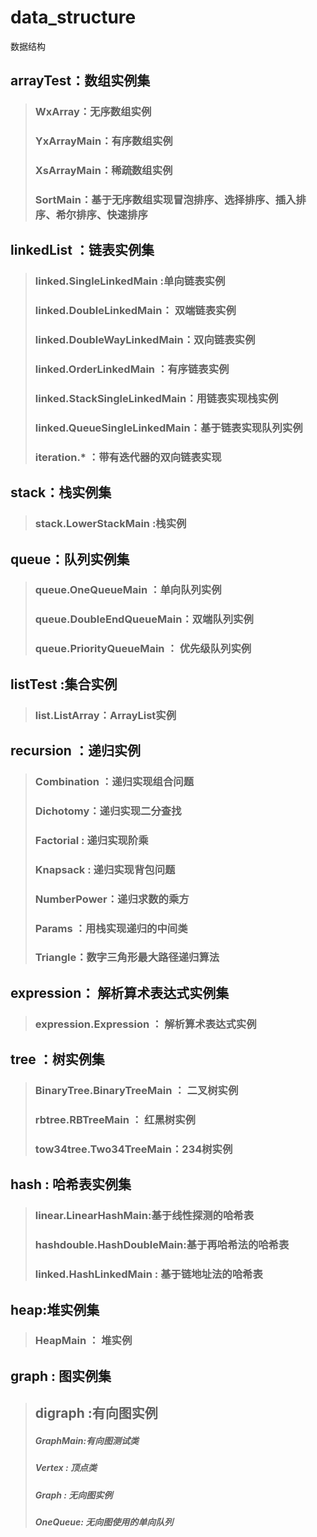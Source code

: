 # data_structure
数据结构

 ## arrayTest：数组实例集
>  ### WxArray：无序数组实例
>  ### YxArrayMain：有序数组实例
>  ### XsArrayMain：稀疏数组实例
> ### SortMain：基于无序数组实现冒泡排序、选择排序、插入排序、希尔排序、快速排序
  
 ##  linkedList ：链表实例集
>   ### linked.SingleLinkedMain :单向链表实例
>   ### linked.DoubleLinkedMain： 双端链表实例
>   ### linked.DoubleWayLinkedMain：双向链表实例
>   ### linked.OrderLinkedMain ：有序链表实例
>   ### linked.StackSingleLinkedMain：用链表实现栈实例
>   ### linked.QueueSingleLinkedMain：基于链表实现队列实例
>   ### iteration.* ：带有迭代器的双向链表实现
   
 ## stack：栈实例集
 >  ### stack.LowerStackMain :栈实例
   
 ## queue：队列实例集
>   ### queue.OneQueueMain ：单向队列实例
>   ### queue.DoubleEndQueueMain：双端队列实例
>   ### queue.PriorityQueueMain ： 优先级队列实例
   
 ## listTest :集合实例
>  ### list.ListArray：ArrayList实例
  
 ## recursion ：递归实例
>  ### Combination ：递归实现组合问题
>  ### Dichotomy：递归实现二分查找
>  ### Factorial : 递归实现阶乘
>  ### Knapsack : 递归实现背包问题
>  ### NumberPower：递归求数的乘方
>  ###  Params ：用栈实现递归的中间类
> ### Triangle：数字三角形最大路径递归算法
  
 ## expression： 解析算术表达式实例集
>  ### expression.Expression ： 解析算术表达式实例
  
 ## tree ：树实例集
>  ### BinaryTree.BinaryTreeMain ： 二叉树实例
>  ### rbtree.RBTreeMain ： 红黑树实例
>  ### tow34tree.Two34TreeMain：234树实例
  
 ## hash : 哈希表实例集
>   ### linear.LinearHashMain:基于线性探测的哈希表
>   ### hashdouble.HashDoubleMain:基于再哈希法的哈希表
>   ### linked.HashLinkedMain : 基于链地址法的哈希表
   
 ## heap:堆实例集
>   ### HeapMain ： 堆实例
   
 ## graph : 图实例集
  >  ## digraph :有向图实例
  > ##### GraphMain:有向图测试类
  > ##### Vertex : 顶点类
  > ##### Graph : 无向图实例
  > ##### OneQueue: 无向图使用的单向队列